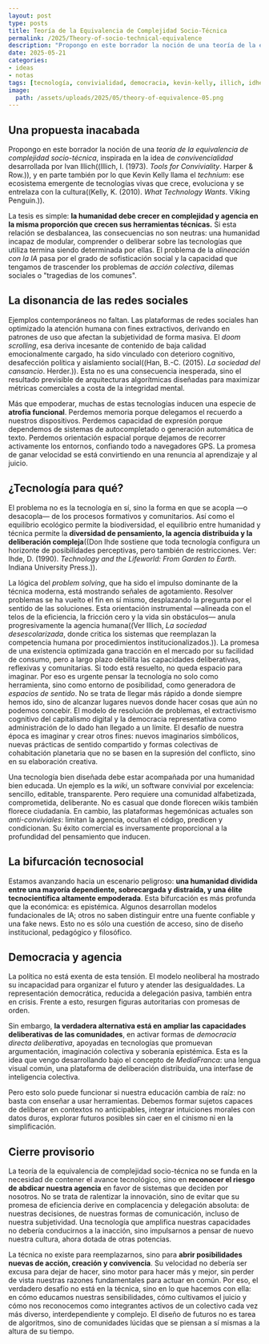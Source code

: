```yaml
---
layout: post
type: posts
title: Teoría de la Equivalencia de Complejidad Socio-Técnica
permalink: /2025/Theory-of-socio-technical-equivalence
description: "Propongo en este borrador la noción de una teoría de la equivalencia de complejidad socio-técnica: la humanidad debe crecer en complejidad y agencia en la misma proporción que crecen su tecnología."
date: 2025-05-21
categories:
- ideas
- notas
tags: [tecnología, convivialidad, democracia, kevin-kelly, illich, idhe, mediafranca]
image:
  path: /assets/uploads/2025/05/theory-of-equivalence-05.png
---
```


## Una propuesta inacabada

Propongo en este borrador la noción de una *teoría de la equivalencia de complejidad socio-técnica*, inspirada en la idea de *convivencialidad* desarrollada por Ivan Illich((Illich, I. (1973). *Tools for Conviviality*. Harper & Row.)), y en parte también por lo que Kevin Kelly llama el *technium*: ese ecosistema emergente de tecnologías vivas que crece, evoluciona y se entrelaza con la cultura((Kelly, K. (2010). *What Technology Wants*. Viking Penguin.)).

La tesis es simple: **la humanidad debe crecer en complejidad y agencia en la misma proporción que crecen sus herramientas técnicas.** Si esta relación se desbalancea, las consecuencias no son neutras: una humanidad incapaz de modular, comprender o deliberar sobre las tecnologías que utiliza termina siendo determinada por ellas. El problema de la *alineación con la IA* pasa por el grado de sofisticación social y la capacidad que tengamos de trascender los problemas de *acción colectiva*, dilemas sociales o "tragedias de los comunes".

## La disonancia de las redes sociales

Ejemplos contemporáneos no faltan. Las plataformas de redes sociales han optimizado la atención humana con fines extractivos, derivando en patrones de uso que afectan la subjetividad de forma masiva. El *doom scrolling*, esa deriva incesante de contenido de baja calidad emocionalmente cargado, ha sido vinculado con deterioro cognitivo, desafección política y aislamiento social((Han, B.-C. (2015). *La sociedad del cansancio*. Herder.)). Esta no es una consecuencia inesperada, sino el resultado previsible de arquitecturas algorítmicas diseñadas para maximizar métricas comerciales a costa de la integridad mental.

Más que empoderar, muchas de estas tecnologías inducen una especie de **atrofia funcional**. Perdemos memoria porque delegamos el recuerdo a nuestros dispositivos. Perdemos capacidad de expresión porque dependemos de sistemas de autocompletado o generación automática de texto. Perdemos orientación espacial porque dejamos de recorrer activamente los entornos, confiando todo a navegadores GPS. La promesa de ganar velocidad se está convirtiendo en una renuncia al aprendizaje y al juicio.

## ¿Tecnología para qué?

El problema no es la tecnología en sí, sino la forma en que se acopla —o desacopla— de los procesos formativos y comunitarios. Así como el equilibrio ecológico permite la biodiversidad, el equilibrio entre humanidad y técnica permite la **diversidad de pensamiento, la agencia distribuida y la deliberación compleja**((Don Ihde sostiene que toda tecnología configura un horizonte de posibilidades perceptivas, pero también de restricciones. Ver: Ihde, D. (1990). *Technology and the Lifeworld: From Garden to Earth*. Indiana University Press.)).

La lógica del *problem solving*, que ha sido el impulso dominante de la técnica moderna, está mostrando señales de agotamiento. Resolver problemas se ha vuelto el fin en sí mismo, desplazando la pregunta por el sentido de las soluciones. Esta orientación instrumental —alineada con el telos de la eficiencia, la fricción cero y la vida sin obstáculos— anula progresivamente la agencia humana((Ver Illich, *La sociedad desescolarizada*, donde critica los sistemas que reemplazan la competencia humana por procedimientos institucionalizados.)). La promesa de una existencia optimizada gana tracción en el mercado por su facilidad de consumo, pero a largo plazo debilita las capacidades deliberativas, reflexivas y comunitarias. Si todo está resuelto, no queda espacio para imaginar. Por eso es urgente pensar la tecnología no solo como herramienta, sino como entorno de posibilidad, como generadora de *espacios de sentido*. No se trata de llegar más rápido a donde siempre hemos ido, sino de alcanzar lugares nuevos donde hacer cosas que aún no podemos concebir. El modelo de resolución de problemas, el extractivismo cognitivo del capitalismo digital y la democracia representativa como administración de lo dado han llegado a un límite. El desafío de nuestra época es imaginar y crear otros fines: nuevos imaginarios simbólicos, nuevas prácticas de sentido compartido y formas colectivas de cohabitación planetaria que no se basen en la supresión del conflicto, sino en su elaboración creativa.

Una tecnología bien diseñada debe estar acompañada por una humanidad bien educada. Un ejemplo es la *wiki*, un software convivial por excelencia: sencillo, editable, transparente. Pero requiere una comunidad alfabetizada, comprometida, deliberante. No es casual que donde florecen wikis también florece ciudadanía. En cambio, las plataformas hegemónicas actuales son *anti-conviviales*: limitan la agencia, ocultan el código, predicen y condicionan. Su éxito comercial es inversamente proporcional a la profundidad del pensamiento que inducen.

## La bifurcación tecnosocial

Estamos avanzando hacia un escenario peligroso: **una humanidad dividida entre una mayoría dependiente, sobrecargada y distraída, y una élite tecnocientífica altamente empoderada**. Esta bifurcación es más profunda que la económica: es epistémica. Algunos desarrollan modelos fundacionales de IA; otros no saben distinguir entre una fuente confiable y una fake news. Esto no es sólo una cuestión de acceso, sino de diseño institucional, pedagógico y filosófico.

## Democracia y agencia

La política no está exenta de esta tensión. El modelo neoliberal ha mostrado su incapacidad para organizar el futuro y atender las desigualdades. La representación democrática, reducida a delegación pasiva, también entra en crisis. Frente a esto, resurgen figuras autoritarias con promesas de orden.

Sin embargo, **la verdadera alternativa está en ampliar las capacidades deliberativas de las comunidades**, en activar formas de *democracia directa deliberativa*, apoyadas en tecnologías que promuevan argumentación, imaginación colectiva y soberanía epistémica. Esta es la idea que vengo desarrollando bajo el concepto de *MediaFranca*: una lengua visual común, una plataforma de deliberación distribuida, una interfase de inteligencia colectiva.

Pero esto solo puede funcionar si nuestra educación cambia de raíz: no basta con enseñar a usar herramientas. Debemos formar sujetos capaces de deliberar en contextos no anticipables, integrar intuiciones morales con datos duros, explorar futuros posibles sin caer en el cinismo ni en la simplificación.

## Cierre provisorio

La teoría de la equivalencia de complejidad socio-técnica no se funda en la necesidad de contener el avance tecnológico, sino en **reconocer el riesgo de abdicar nuestra agencia** en favor de sistemas que deciden por nosotros. No se trata de ralentizar la innovación, sino de evitar que su promesa de eficiencia derive en complacencia y delegación absoluta: de nuestras decisiones, de nuestras formas de comunicación, incluso de nuestra subjetividad. Una tecnología que amplifica nuestras capacidades no debería conducirnos a la inacción, sino impulsarnos a pensar de nuevo nuestra cultura, ahora dotada de otras potencias.

La técnica no existe para reemplazarnos, sino para **abrir posibilidades nuevas de acción, creación y convivencia**. Su velocidad no debería ser excusa para dejar de hacer, sino motor para hacer más y mejor, sin perder de vista nuestras razones fundamentales para actuar en común. Por eso, el verdadero desafío no está en la técnica, sino en lo que hacemos con ella: en cómo educamos nuestras sensibilidades, cómo cultivamos el juicio y cómo nos reconocemos como integrantes activos de un colectivo cada vez más diverso, interdependiente y complejo. El diseño de futuros no es tarea de algoritmos, sino de comunidades lúcidas que se piensan a sí mismas a la altura de su tiempo.
